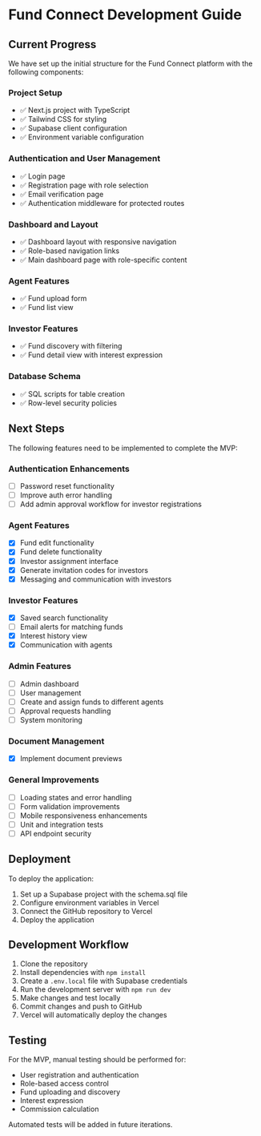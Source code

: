 # Fund Connect Development Guide

## Current Progress

We have set up the initial structure for the Fund Connect platform with the following components:

### Project Setup

- ✅ Next.js project with TypeScript
- ✅ Tailwind CSS for styling
- ✅ Supabase client configuration
- ✅ Environment variable configuration

### Authentication and User Management

- ✅ Login page
- ✅ Registration page with role selection
- ✅ Email verification page
- ✅ Authentication middleware for protected routes

### Dashboard and Layout

- ✅ Dashboard layout with responsive navigation
- ✅ Role-based navigation links
- ✅ Main dashboard page with role-specific content

### Agent Features

- ✅ Fund upload form
- ✅ Fund list view

### Investor Features

- ✅ Fund discovery with filtering
- ✅ Fund detail view with interest expression

### Database Schema

- ✅ SQL scripts for table creation
- ✅ Row-level security policies

## Next Steps

The following features need to be implemented to complete the MVP:

### Authentication Enhancements

- [ ] Password reset functionality
- [ ] Improve auth error handling
- [ ] Add admin approval workflow for investor registrations

### Agent Features

- [X] Fund edit functionality
- [X] Fund delete functionality
- [X] Investor assignment interface
- [X] Generate invitation codes for investors
- [X] Messaging and communication with investors

### Investor Features

- [X] Saved search functionality
- [ ] Email alerts for matching funds
- [X] Interest history view
- [X] Communication with agents

### Admin Features

- [ ] Admin dashboard
- [ ] User management
- [ ] Create and assign funds to different agents
- [ ] Approval requests handling
- [ ] System monitoring

### Document Management

- [X] Implement document previews

### General Improvements

- [ ] Loading states and error handling
- [ ] Form validation improvements
- [ ] Mobile responsiveness enhancements
- [ ] Unit and integration tests
- [ ] API endpoint security

## Deployment

To deploy the application:

1. Set up a Supabase project with the schema.sql file
2. Configure environment variables in Vercel
3. Connect the GitHub repository to Vercel
4. Deploy the application

## Development Workflow

1. Clone the repository
2. Install dependencies with `npm install`
3. Create a `.env.local` file with Supabase credentials
4. Run the development server with `npm run dev`
5. Make changes and test locally
6. Commit changes and push to GitHub
7. Vercel will automatically deploy the changes

## Testing

For the MVP, manual testing should be performed for:

- User registration and authentication
- Role-based access control
- Fund uploading and discovery
- Interest expression
- Commission calculation

Automated tests will be added in future iterations. 